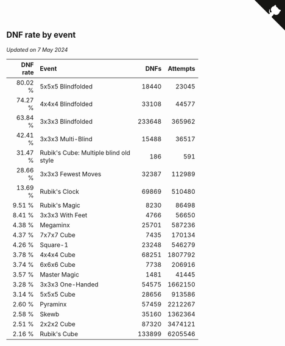 ## DNF rate by event

*Updated on  7 May 2024*

| DNF rate | Event | DNFs | Attempts |
| ---: | :--- | ---: | ---: |
| 80.02 % | 5x5x5 Blindfolded | 18440 | 23045 |
| 74.27 % | 4x4x4 Blindfolded | 33108 | 44577 |
| 63.84 % | 3x3x3 Blindfolded | 233648 | 365962 |
| 42.41 % | 3x3x3 Multi-Blind | 15488 | 36517 |
| 31.47 % | Rubik's Cube: Multiple blind old style | 186 | 591 |
| 28.66 % | 3x3x3 Fewest Moves | 32387 | 112989 |
| 13.69 % | Rubik's Clock | 69869 | 510480 |
| 9.51 % | Rubik's Magic | 8230 | 86498 |
| 8.41 % | 3x3x3 With Feet | 4766 | 56650 |
| 4.38 % | Megaminx | 25701 | 587236 |
| 4.37 % | 7x7x7 Cube | 7435 | 170134 |
| 4.26 % | Square-1 | 23248 | 546279 |
| 3.78 % | 4x4x4 Cube | 68251 | 1807792 |
| 3.74 % | 6x6x6 Cube | 7738 | 206916 |
| 3.57 % | Master Magic | 1481 | 41445 |
| 3.28 % | 3x3x3 One-Handed | 54575 | 1662150 |
| 3.14 % | 5x5x5 Cube | 28656 | 913586 |
| 2.60 % | Pyraminx | 57459 | 2212267 |
| 2.58 % | Skewb | 35160 | 1362364 |
| 2.51 % | 2x2x2 Cube | 87320 | 3474121 |
| 2.16 % | Rubik's Cube | 133899 | 6205546 |


<a href="https://github.com/jonatanklosko/wca_statistics" class="github-corner" aria-label="View source on Github"><svg width="80" height="80" viewBox="0 0 250 250" style="fill:#151513; color:#fff; position: absolute; top: 0; border: 0; right: 0;" aria-hidden="true"><path d="M0,0 L115,115 L130,115 L142,142 L250,250 L250,0 Z"></path><path d="M128.3,109.0 C113.8,99.7 119.0,89.6 119.0,89.6 C122.0,82.7 120.5,78.6 120.5,78.6 C119.2,72.0 123.4,76.3 123.4,76.3 C127.3,80.9 125.5,87.3 125.5,87.3 C122.9,97.6 130.6,101.9 134.4,103.2" fill="currentColor" style="transform-origin: 130px 106px;" class="octo-arm"></path><path d="M115.0,115.0 C114.9,115.1 118.7,116.5 119.8,115.4 L133.7,101.6 C136.9,99.2 139.9,98.4 142.2,98.6 C133.8,88.0 127.5,74.4 143.8,58.0 C148.5,53.4 154.0,51.2 159.7,51.0 C160.3,49.4 163.2,43.6 171.4,40.1 C171.4,40.1 176.1,42.5 178.8,56.2 C183.1,58.6 187.2,61.8 190.9,65.4 C194.5,69.0 197.7,73.2 200.1,77.6 C213.8,80.2 216.3,84.9 216.3,84.9 C212.7,93.1 206.9,96.0 205.4,96.6 C205.1,102.4 203.0,107.8 198.3,112.5 C181.9,128.9 168.3,122.5 157.7,114.1 C157.9,116.9 156.7,120.9 152.7,124.9 L141.0,136.5 C139.8,137.7 141.6,141.9 141.8,141.8 Z" fill="currentColor" class="octo-body"></path></svg></a><style>.github-corner:hover .octo-arm{animation:octocat-wave 560ms ease-in-out}@keyframes octocat-wave{0%,100%{transform:rotate(0)}20%,60%{transform:rotate(-25deg)}40%,80%{transform:rotate(10deg)}}@media (max-width:500px){.github-corner:hover .octo-arm{animation:none}.github-corner .octo-arm{animation:octocat-wave 560ms ease-in-out}}</style>
